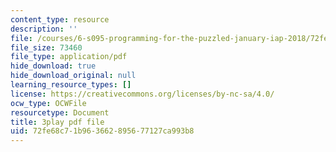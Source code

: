 ```yaml
---
content_type: resource
description: ''
file: /courses/6-s095-programming-for-the-puzzled-january-iap-2018/72fe68c71b963662895677127ca993b8_auK3PSZoidc.pdf
file_size: 73460
file_type: application/pdf
hide_download: true
hide_download_original: null
learning_resource_types: []
license: https://creativecommons.org/licenses/by-nc-sa/4.0/
ocw_type: OCWFile
resourcetype: Document
title: 3play pdf file
uid: 72fe68c7-1b96-3662-8956-77127ca993b8
---
```

